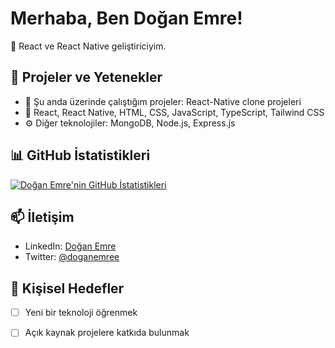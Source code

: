 # Merhaba, Ben Doğan Emre!

🚀 React ve React Native geliştiriciyim.

## 💼 Projeler ve Yetenekler

- 🔭 Şu anda üzerinde çalıştığım projeler: React-Native clone projeleri
- 🚀 React, React Native, HTML, CSS, JavaScript, TypeScript, Tailwind CSS
- ⚙️ Diğer teknolojiler: MongoDB, Node.js, Express.js

## 📊 GitHub İstatistikleri

[![Doğan Emre'nin GitHub İstatistikleri](https://github-readme-stats.vercel.app/api?username=doganemree&show_icons=true&count_private=true&hide=prs&theme=radical)](https://github.com/doganemree)

## 📫 İletişim

- LinkedIn: [Doğan Emre](https://www.linkedin.com/in/doganemree01/)
- Twitter: [@doganemree](https://twitter.com/doganemree)

## 🎯 Kişisel Hedefler

- [ ] Yeni bir teknoloji öğrenmek
- [ ] Açık kaynak projelere katkıda bulunmak

